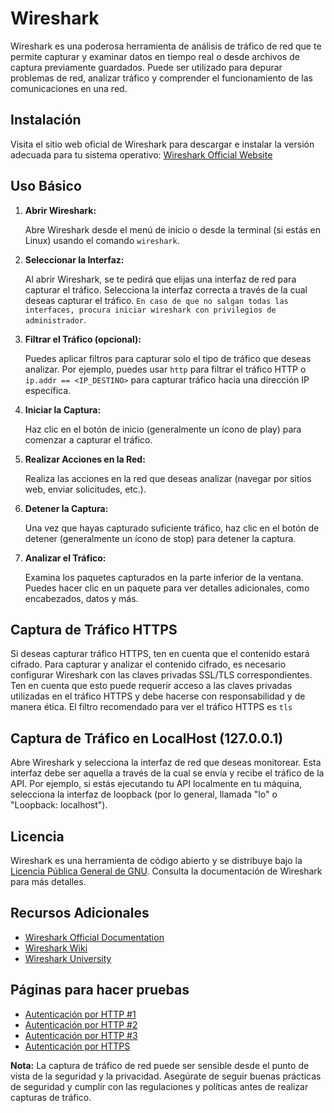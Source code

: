 # Wireshark

Wireshark es una poderosa herramienta de análisis de tráfico de red que te permite capturar y examinar datos en tiempo real o desde archivos de captura previamente guardados. Puede ser utilizado para depurar problemas de red, analizar tráfico y comprender el funcionamiento de las comunicaciones en una red.

## Instalación

Visita el sitio web oficial de Wireshark para descargar e instalar la versión adecuada para tu sistema operativo: [Wireshark Official Website](https://www.wireshark.org/)

## Uso Básico

1. **Abrir Wireshark:**

   Abre Wireshark desde el menú de inicio o desde la terminal (si estás en Linux) usando el comando `wireshark`.

2. **Seleccionar la Interfaz:**

   Al abrir Wireshark, se te pedirá que elijas una interfaz de red para capturar el tráfico. Selecciona la interfaz correcta a través de la cual deseas capturar el tráfico. `En caso de que no salgan todas las interfaces, procura iniciar wireshark con privilegios de administrador`.

3. **Filtrar el Tráfico (opcional):**

   Puedes aplicar filtros para capturar solo el tipo de tráfico que deseas analizar. Por ejemplo, puedes usar `http` para filtrar el tráfico HTTP o `ip.addr == <IP_DESTINO>` para capturar tráfico hacia una dirección IP específica.

4. **Iniciar la Captura:**

   Haz clic en el botón de inicio (generalmente un ícono de play) para comenzar a capturar el tráfico.

5. **Realizar Acciones en la Red:**

   Realiza las acciones en la red que deseas analizar (navegar por sitios web, enviar solicitudes, etc.).

6. **Detener la Captura:**

   Una vez que hayas capturado suficiente tráfico, haz clic en el botón de detener (generalmente un ícono de stop) para detener la captura.

7. **Analizar el Tráfico:**

   Examina los paquetes capturados en la parte inferior de la ventana. Puedes hacer clic en un paquete para ver detalles adicionales, como encabezados, datos y más.

## Captura de Tráfico HTTPS

Si deseas capturar tráfico HTTPS, ten en cuenta que el contenido estará cifrado. Para capturar y analizar el contenido cifrado, es necesario configurar Wireshark con las claves privadas SSL/TLS correspondientes. Ten en cuenta que esto puede requerir acceso a las claves privadas utilizadas en el tráfico HTTPS y debe hacerse con responsabilidad y de manera ética. El filtro recomendado para ver el tráfico HTTPS es `tls`

## Captura de Tráfico en LocalHost (127.0.0.1)

Abre Wireshark y selecciona la interfaz de red que deseas monitorear. Esta interfaz debe ser aquella a través de la cual se envía y recibe el tráfico de la API. Por ejemplo, si estás ejecutando tu API localmente en tu máquina, selecciona la interfaz de loopback (por lo general, llamada "lo" o "Loopback: localhost").

## Licencia

Wireshark es una herramienta de código abierto y se distribuye bajo la [Licencia Pública General de GNU](https://www.gnu.org/licenses/gpl-2.0.html). Consulta la documentación de Wireshark para más detalles.

## Recursos Adicionales

- [Wireshark Official Documentation](https://www.wireshark.org/docs/)
- [Wireshark Wiki](https://wiki.wireshark.org/)
- [Wireshark University](https://www.wiresharktraining.com/)

## Páginas para hacer pruebas

- [Autenticación por HTTP #1](http://testphp.vulnweb.com/login.php)
- [Autenticación por HTTP #2](http://vbsca.ca/login/login.asp)
- [Autenticación por HTTP #3](http://demo.t3-framework.org/joomla30/index.php/en/joomla-pages/sample-page-2/login-page)
- [Autenticación por HTTPS](https://authenticationtest.com/)

**Nota:** La captura de tráfico de red puede ser sensible desde el punto de vista de la seguridad y la privacidad. Asegúrate de seguir buenas prácticas de seguridad y cumplir con las regulaciones y políticas antes de realizar capturas de tráfico.
